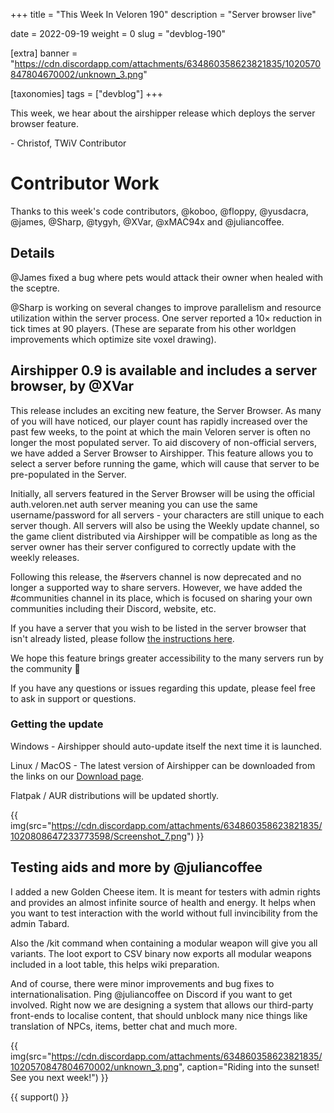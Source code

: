 +++
title = "This Week In Veloren 190"
description = "Server browser live"

date = 2022-09-19
weight = 0
slug = "devblog-190"

[extra]
banner = "https://cdn.discordapp.com/attachments/634860358623821835/1020570847804670002/unknown_3.png"

[taxonomies]
tags = ["devblog"]
+++

This week, we hear about the airshipper release which deploys the server
browser feature.

\- Christof, TWiV Contributor

# Contributor Work

Thanks to this week's code contributors, @koboo, @floppy, @yusdacra, @james,
@Sharp, @tygyh, @XVar, @xMAC94x and @juliancoffee.

## Details

@James fixed a bug where pets would attack their owner when healed with the
sceptre.

@Sharp is working on several changes to improve parallelism and resource
utilization within the server process. One server reported a 10× reduction in
tick times at 90 players. (These are separate from his other worldgen
improvements which optimize site voxel drawing).

## Airshipper 0.9 is available and includes a server browser, by @XVar

This release includes an exciting new feature, the Server Browser.  As many of
you will have noticed, our player count has rapidly increased over the past few
weeks, to the point at which the main Veloren server is often no longer the most
populated server.  To aid discovery of non-official servers, we have added a
Server Browser to Airshipper.  This feature allows you to select a server before
running the game, which will cause that server to be pre-populated in the
Server.

Initially, all servers featured in the Server Browser will be using the official
auth.veloren.net auth server meaning you can use the same username/password for
all servers - your characters are still unique to each server though.  All
servers will also be using the Weekly update channel, so the game client
distributed via Airshipper will be compatible as long as the server owner has
their server configured to correctly update with the weekly releases.

Following this release, the #servers channel is now deprecated and no longer a
supported way to share servers.  However, we have added the #communities channel
in its place, which is focused on sharing your own communities including their
Discord, website, etc.

If you have a server that you wish to be listed in the server browser that isn't
already listed, please follow [the instructions
here](https://gitlab.com/veloren/serverbrowser#adding-a-server).

We hope this feature brings greater accessibility to the many servers run by the
community 🙂

If you have any questions or issues regarding this update, please feel free to
ask in support or questions.

### Getting the update

Windows - Airshipper should auto-update itself the next time it is launched.

Linux / MacOS - The latest version of Airshipper can be downloaded from the
links on our [Download page](https://veloren.net/download/).

Flatpak / AUR distributions will be updated shortly.

{{
    img(src="https://cdn.discordapp.com/attachments/634860358623821835/1020808647233773598/Screenshot_7.png")
}}

## Testing aids and more by @juliancoffee

I added a new Golden Cheese item. It is meant for testers with admin rights and
provides an almost infinite source of health and energy.  It helps when you want
to test interaction with the world without full invincibility from the admin
Tabard.  

Also the /kit command when containing a modular weapon will give you all
variants.  The loot export to CSV binary now exports all modular weapons
included in a loot table, this helps wiki preparation.

And of course, there were minor improvements and bug fixes to
internationalisation. Ping @juliancoffee on Discord if you want to get involved.
Right now we are designing a system that allows our third-party front-ends to
localise content, that should unblock many nice things like translation of NPCs,
items, better chat and much more.

{{
    img(src="https://cdn.discordapp.com/attachments/634860358623821835/1020570847804670002/unknown_3.png",
    caption="Riding into the sunset! See you next week!") }}

{{ support() }}

